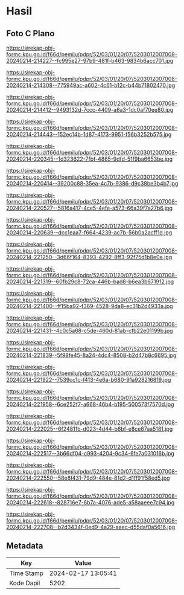 # Hasil

## Foto C Plano

https://sirekap-obj-formc.kpu.go.id/f66d/pemilu/pdpr/52/03/01/20/07/5203012007008-20240214-214227--fc995e27-97b9-481f-b463-9834b6acc701.jpg

https://sirekap-obj-formc.kpu.go.id/f66d/pemilu/pdpr/52/03/01/20/07/5203012007008-20240214-214308--775949ac-a602-4c61-b12c-b44b71802470.jpg

https://sirekap-obj-formc.kpu.go.id/f66d/pemilu/pdpr/52/03/01/20/07/5203012007008-20240214-214412--9493132d-7ccc-4409-a6a3-1dc0af70ee80.jpg

https://sirekap-obj-formc.kpu.go.id/f66d/pemilu/pdpr/52/03/01/20/07/5203012007008-20240214-214443--152ec14b-1d87-4173-9951-f56b3252b575.jpg

https://sirekap-obj-formc.kpu.go.id/f66d/pemilu/pdpr/52/03/01/20/07/5203012007008-20240214-220345--1d323622-7fbf-4865-9dfd-51f9ba6653be.jpg

https://sirekap-obj-formc.kpu.go.id/f66d/pemilu/pdpr/52/03/01/20/07/5203012007008-20240214-220414--39200c88-35ea-4c7b-9386-d9c38be3b4b7.jpg

https://sirekap-obj-formc.kpu.go.id/f66d/pemilu/pdpr/52/03/01/20/07/5203012007008-20240214-220527--5816a417-4ce5-4efe-a573-66a39f7a27b6.jpg

https://sirekap-obj-formc.kpu.go.id/f66d/pemilu/pdpr/52/03/01/20/07/5203012007008-20240214-220639--dcc1eaa7-f664-4239-ac7b-56b0a2acff1d.jpg

https://sirekap-obj-formc.kpu.go.id/f66d/pemilu/pdpr/52/03/01/20/07/5203012007008-20240214-221250--3d66f164-8393-4292-8ff3-92f75d1b8e0e.jpg

https://sirekap-obj-formc.kpu.go.id/f66d/pemilu/pdpr/52/03/01/20/07/5203012007008-20240214-221319--60fb29c8-72ca-446b-bad8-b6ea3b671912.jpg

https://sirekap-obj-formc.kpu.go.id/f66d/pemilu/pdpr/52/03/01/20/07/5203012007008-20240214-221400--ff15ba92-f369-4528-9da8-ec31b2d4933a.jpg

https://sirekap-obj-formc.kpu.go.id/f66d/pemilu/pdpr/52/03/01/20/07/5203012007008-20240214-221431--4c0c5a68-c5de-460d-81ab-cfb22e01199b.jpg

https://sirekap-obj-formc.kpu.go.id/f66d/pemilu/pdpr/52/03/01/20/07/5203012007008-20240214-221839--5f98fe45-8a24-4dc4-8508-b2d47b8c6695.jpg

https://sirekap-obj-formc.kpu.go.id/f66d/pemilu/pdpr/52/03/01/20/07/5203012007008-20240214-221922--7539cc1c-f413-4e6a-b680-91a928216819.jpg

https://sirekap-obj-formc.kpu.go.id/f66d/pemilu/pdpr/52/03/01/20/07/5203012007008-20240214-221958--6ce252f7-a668-46b4-b195-500573f7570d.jpg

https://sirekap-obj-formc.kpu.go.id/f66d/pemilu/pdpr/52/03/01/20/07/5203012007008-20240214-222025--6f24811b-d023-4d44-b6bf-e8ce67aa5181.jpg

https://sirekap-obj-formc.kpu.go.id/f66d/pemilu/pdpr/52/03/01/20/07/5203012007008-20240214-222517--3b66df04-c993-4204-9c34-6fe7a031016b.jpg

https://sirekap-obj-formc.kpu.go.id/f66d/pemilu/pdpr/52/03/01/20/07/5203012007008-20240214-222550--58e8f431-79d9-484e-81d2-d1ff91f58ed5.jpg

https://sirekap-obj-formc.kpu.go.id/f66d/pemilu/pdpr/52/03/01/20/07/5203012007008-20240214-222618--828716e7-6b7a-4076-ade5-a58aaeee7c94.jpg

https://sirekap-obj-formc.kpu.go.id/f66d/pemilu/pdpr/52/03/01/20/07/5203012007008-20240214-222708--b2d3434f-0ed9-4a29-aaec-d55daf0a5616.jpg


## Metadata

| Key        | Value               |
| ---------- | ------------------- |
| Time Stamp | 2024-02-17 13:05:41 |
| Kode Dapil | 5202                |



